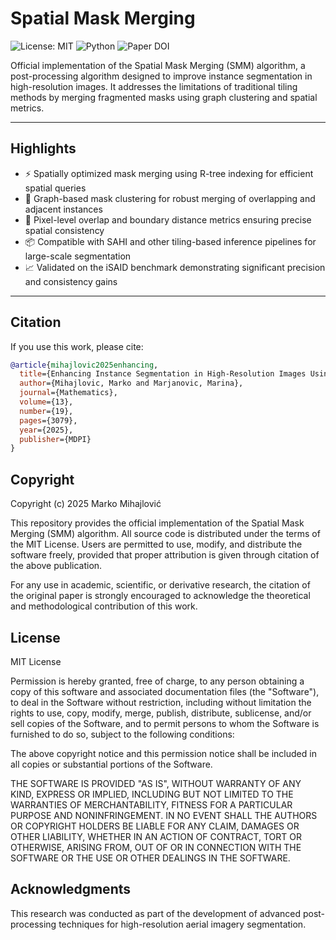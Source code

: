 # Spatial Mask Merging

![License: MIT](https://img.shields.io/badge/License-MIT-yellow.svg)
![Python](https://img.shields.io/badge/python-3.8+-blue.svg)
![Paper DOI](https://img.shields.io/badge/DOI-10.3390/math13193079-red.svg)

Official implementation of the Spatial Mask Merging (SMM) algorithm, a post-processing algorithm designed to improve instance segmentation in high-resolution images. It addresses the limitations of traditional tiling methods by merging fragmented masks using graph clustering and spatial metrics.

---

## Highlights
- ⚡ Spatially optimized mask merging using R-tree indexing for efficient spatial queries
- 🧩 Graph-based mask clustering for robust merging of overlapping and adjacent instances
- 🧪 Pixel-level overlap and boundary distance metrics ensuring precise spatial consistency
- 📦 Compatible with SAHI and other tiling-based inference pipelines for large-scale segmentation
- 📈 Validated on the iSAID benchmark demonstrating significant precision and consistency gains

---

## Citation
If you use this work, please cite:
```bibtex
@article{mihajlovic2025enhancing,
  title={Enhancing Instance Segmentation in High-Resolution Images Using Slicing-Aided Hyper Inference and Spatial Mask Merging Optimized via R-Tree Indexing},
  author={Mihajlovic, Marko and Marjanovic, Marina},
  journal={Mathematics},
  volume={13},
  number={19},
  pages={3079},
  year={2025},
  publisher={MDPI}
}
```

## Copyright

Copyright (c) 2025 Marko Mihajlović

This repository provides the official implementation of the Spatial Mask Merging (SMM) algorithm.
All source code is distributed under the terms of the MIT License.
Users are permitted to use, modify, and distribute the software freely, provided that proper attribution is given through citation of the above publication.

For any use in academic, scientific, or derivative research, the citation of the original paper is strongly encouraged to acknowledge the theoretical and methodological contribution of this work.

## License

MIT License

Permission is hereby granted, free of charge, to any person obtaining a copy
of this software and associated documentation files (the "Software"), to deal
in the Software without restriction, including without limitation the rights
to use, copy, modify, merge, publish, distribute, sublicense, and/or sell
copies of the Software, and to permit persons to whom the Software is
furnished to do so, subject to the following conditions:

The above copyright notice and this permission notice shall be included in all
copies or substantial portions of the Software.

THE SOFTWARE IS PROVIDED "AS IS", WITHOUT WARRANTY OF ANY KIND, EXPRESS OR
IMPLIED, INCLUDING BUT NOT LIMITED TO THE WARRANTIES OF MERCHANTABILITY,
FITNESS FOR A PARTICULAR PURPOSE AND NONINFRINGEMENT. IN NO EVENT SHALL THE
AUTHORS OR COPYRIGHT HOLDERS BE LIABLE FOR ANY CLAIM, DAMAGES OR OTHER
LIABILITY, WHETHER IN AN ACTION OF CONTRACT, TORT OR OTHERWISE, ARISING FROM,
OUT OF OR IN CONNECTION WITH THE SOFTWARE OR THE USE OR OTHER DEALINGS IN THE
SOFTWARE.

## Acknowledgments

This research was conducted as part of the development of advanced post-processing techniques for high-resolution aerial imagery segmentation.

